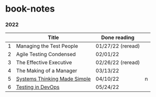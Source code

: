 # book-notes

### 2022

| | Title | Done reading | |
|----|--------------------------------------------------------------------------|-------------------|-|
|  1 | Managing the Test People                                                 | 01/27/22 (reread)
|  2 | Agile Testing Condensed                                                  | 02/01/22
|  3 | The Effective Executive                                                  | 02/26/22 (reread)
|  4 | The Making of a Manager                                                  | 03/13/22
|  5 | [Systems Thinking Made Simple](systems-thinking-made-simple.md)          | 04/10/22          | n
|  6 | [Testing in DevOps](testing-in-devops.md)                                | 05/24/22
